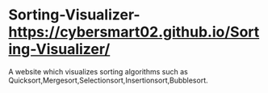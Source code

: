# Sorting-Visualizer-https://cybersmart02.github.io/Sorting-Visualizer/
A website which visualizes sorting algorithms such as Quicksort,Mergesort,Selectionsort,Insertionsort,Bubblesort.
